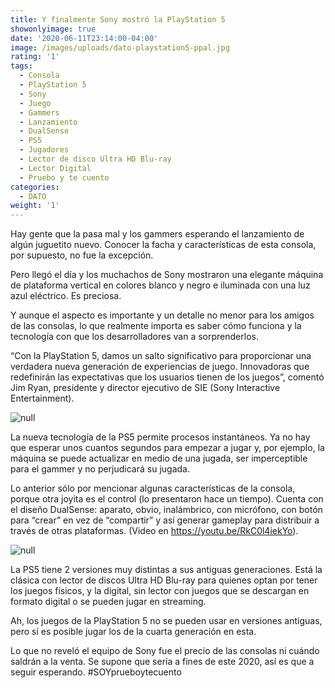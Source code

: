 ```yaml
---
title: Y finalmente Sony mostró la PlayStation 5
showonlyimage: true
date: '2020-06-11T23:14:00-04:00'
image: /images/uploads/dato-playstation5-ppal.jpg
rating: '1'
tags:
  - Consola
  - PlayStation 5
  - Sony
  - Juego
  - Gammers
  - Lanzamiento
  - DualSense
  - PS5
  - Jugadores
  - Lector de disco Ultra HD Blu-ray
  - Lector Digital
  - Pruebo y te cuento
categories:
  - DATO
weight: '1'
---
```

Hay gente que la pasa mal y los gammers esperando el lanzamiento de algún juguetito nuevo. Conocer la facha y características de esta consola, por supuesto, no fue la excepción.

<!--more-->

Pero llegó el día y los muchachos de Sony mostraron una elegante máquina de plataforma vertical en colores blanco y negro e iluminada con una luz azul eléctrico. Es preciosa.

Y aunque el aspecto es importante y un detalle no menor para los amigos de las consolas, lo que realmente importa es saber cómo funciona y la tecnología con que los desarrolladores van a sorprenderlos.

“Con la PlayStation 5, damos un salto significativo para proporcionar una verdadera nueva generación de experiencias de juego. Innovadoras que redefinirán las expectativas que los usuarios tienen de los juegos”, comentó Jim Ryan, presidente y director ejecutivo de SIE (Sony Interactive Entertainment).

![null](/images/uploads/dato-playstation5-2da.jpg)

La nueva tecnología de la PS5 permite procesos instantáneos. Ya no hay que esperar unos cuantos segundos para empezar a jugar y, por ejemplo, la máquina se puede actualizar en medio de una jugada, ser imperceptible para el gammer y no perjudicará su jugada. 

Lo anterior sólo por mencionar algunas características de la consola, porque otra joyita es el control (lo presentaron hace un tiempo). Cuenta con el diseño DualSense: aparato, obvio, inalámbrico, con micrófono, con botón para “crear” en vez de “compartir” y así generar gameplay para distribuir a través de otras plataformas. (Video en https://youtu.be/RkC0l4iekYo).

![null](/images/uploads/dato-playstation5-control.jpg)

La PS5 tiene 2 versiones muy distintas a sus antiguas generaciones. Está la clásica con lector de discos Ultra HD Blu-ray para quienes optan por tener los juegos físicos, y la digital, sin lector con juegos que se descargan en formato digital o se pueden jugar en streaming.

Ah, los juegos de la PlayStation 5 no se pueden usar en versiones antiguas, pero sí es posible jugar los de la cuarta generación en esta.

Lo que no reveló el equipo de Sony fue el precio de las consolas ni cuándo saldrán a la venta. Se supone que sería a fines de este 2020, así es que a seguir esperando. #SOYprueboytecuento
